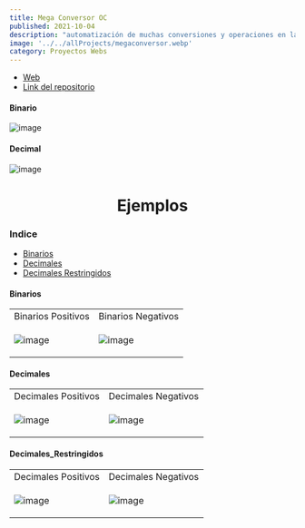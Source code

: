 ```yaml
---
title: Mega Conversor OC
published: 2021-10-04
description: "automatización de muchas conversiones y operaciones en la materia “Organización de computadoras”."
image: '../../allProjects/megaconversor.webp'
category: Proyectos Webs
---
```


- [Web](https://fabian-martinez-rincon.github.io/Mega-Conversor-OC/)
- [Link del repositorio](https://github.com/Fabian-Martinez-Rincon/Mega-Conversor-OC/releases)

#### Binario

![image](https://github.com/user-attachments/assets/b163289a-9400-4ac9-b5e3-433967e4407b)

#### Decimal

![image](https://github.com/user-attachments/assets/6678b443-328c-41ac-b730-e0230a48d9e4)

<h1 align="center"> Ejemplos </h1>

### Indice


<!--ts-->
   * [Binarios](#Binarios)
   * [Decimales](#Decimales)
   * [Decimales Restringidos](#Decimales_Restringidos)

#### Binarios


<table>
<tr>
<td> Binarios Positivos </td> <td> Binarios Negativos </td>
</tr>
<tr>
<td>
 
![image](https://user-images.githubusercontent.com/55964635/148695492-4c331071-b87a-4ec2-b191-c502ce55a2d2.png)
  
</td>
<td>
 

![image](https://user-images.githubusercontent.com/55964635/148695510-84c8735a-2f75-4d59-9621-4e03b0b5fb98.png)
 
</td>
</tr>
 
</table>

#### Decimales


<table>
<tr>
<td> Decimales Positivos </td> <td> Decimales Negativos </td>
</tr>
<tr>
<td>
 
![image](https://user-images.githubusercontent.com/55964635/148695581-376552e1-a017-42d6-923e-2515426382b7.png)

  
</td>
<td>
 

![image](https://user-images.githubusercontent.com/55964635/148695595-b0f28f6f-f7dd-4e63-a2d1-be58f9f11f12.png)
 
</td>
</tr>
 
</table>

#### Decimales_Restringidos

<table>
<tr>
<td> Decimales Positivos </td> <td> Decimales Negativos </td>
</tr>
<tr>
<td>
 
![image](https://user-images.githubusercontent.com/55964635/148695882-de647f11-84b7-4513-bb61-18d1b34a8a44.png)

  
</td>
<td>
 

![image](https://user-images.githubusercontent.com/55964635/148695896-7d97d5e0-db85-42a0-8714-361c27452742.png)
 
</td>
</tr>
 
</table>